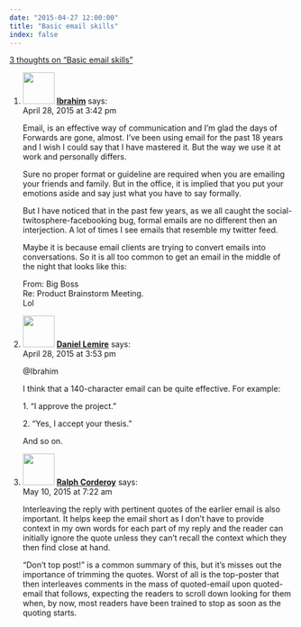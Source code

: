 ```yaml
---
date: "2015-04-27 12:00:00"
title: "Basic email skills"
index: false
---
```


[3 thoughts on &ldquo;Basic email skills&rdquo;](/lemire/blog/2015/04-27-basic-email-skills)

<ol class="comment-list">
<li id="comment-158290" class="comment even thread-even depth-1">
<div class="comment-author vcard">
<img alt src="https://secure.gravatar.com/avatar/cbda3bc84a5cfbf079067679a60a13de?s=56&#038;d=mm&#038;r=g" srcset="https://secure.gravatar.com/avatar/cbda3bc84a5cfbf079067679a60a13de?s=112&#038;d=mm&#038;r=g 2x" class="avatar avatar-56 photo" height="56" width="56" decoding="async" /> <b class="fn"><a href="http://idiallo.com" class="url" rel="ugc external nofollow">Ibrahim</a></b> <span class="says">says:</span> </div>
<div class="comment-metadata"><time datetime="2015-04-28T15:42:08+00:00">April 28, 2015 at 3:42 pm</time></a> </div>
<div class="comment-content">
<p>Email, is an effective way of communication and I&rsquo;m glad the days of Forwards are gone, almost. I&rsquo;ve been using email for the past 18 years and I wish I could say that I have mastered it. But the way we use it at work and personally differs.</p>
<p>Sure no proper format or guideline are required when you are emailing your friends and family. But in the office, it is implied that you put your emotions aside and say just what you have to say formally.</p>
<p>But I have noticed that in the past few years, as we all caught the social-twitosphere-facebooking bug, formal emails are no different then an interjection. A lot of times I see emails that resemble my twitter feed.</p>
<p>Maybe it is because email clients are trying to convert emails into conversations. So it is all too common to get an email in the middle of the night that looks like this:</p>
<p>From: Big Boss<br/>
Re: Product Brainstorm Meeting.<br/>
Lol</p>
</div>
</li>
<li id="comment-158292" class="comment byuser comment-author-lemire bypostauthor odd alt thread-odd thread-alt depth-1">
<div class="comment-author vcard">
<img alt src="https://secure.gravatar.com/avatar/2ca999bef9535950f5b84281a4dab006?s=56&#038;d=mm&#038;r=g" srcset="https://secure.gravatar.com/avatar/2ca999bef9535950f5b84281a4dab006?s=112&#038;d=mm&#038;r=g 2x" class="avatar avatar-56 photo" height="56" width="56" decoding="async" /> <b class="fn"><a href="https://lemire.me/en/" class="url" rel="ugc">Daniel Lemire</a></b> <span class="says">says:</span> </div>
<div class="comment-metadata"><time datetime="2015-04-28T15:53:58+00:00">April 28, 2015 at 3:53 pm</time></a> </div>
<div class="comment-content">
<p>@Ibrahim </p>
<p>I think that a 140-character email can be quite effective. For example:</p>
<p>1. &ldquo;I approve the project.&rdquo;</p>
<p>2. &ldquo;Yes, I accept your thesis.&rdquo;</p>
<p>And so on.</p>
</div>
</li>
<li id="comment-159572" class="comment even thread-even depth-1">
<div class="comment-author vcard">
<img alt src="https://secure.gravatar.com/avatar/eccbfb99f2a3da9810b0b2cb23400ac4?s=56&#038;d=mm&#038;r=g" srcset="https://secure.gravatar.com/avatar/eccbfb99f2a3da9810b0b2cb23400ac4?s=112&#038;d=mm&#038;r=g 2x" class="avatar avatar-56 photo" height="56" width="56" loading="lazy" decoding="async" /> <b class="fn"><a href="https://google.com/+RalphCorderoy" class="url" rel="ugc external nofollow">Ralph Corderoy</a></b> <span class="says">says:</span> </div>
<div class="comment-metadata"><time datetime="2015-05-10T07:22:53+00:00">May 10, 2015 at 7:22 am</time></a> </div>
<div class="comment-content">
<p>Interleaving the reply with pertinent quotes of the earlier email is also important. It helps keep the email short as I don&rsquo;t have to provide context in my own words for each part of my reply and the reader can initially ignore the quote unless they can&rsquo;t recall the context which they then find close at hand.</p>
<p>&ldquo;Don&rsquo;t top post!&rdquo; is a common summary of this, but it&rsquo;s misses out the importance of trimming the quotes. Worst of all is the top-poster that then interleaves comments in the mass of quoted-email upon quoted-email that follows, expecting the readers to scroll down looking for them when, by now, most readers have been trained to stop as soon as the quoting starts.</p>
</div>
</li>
</ol>
